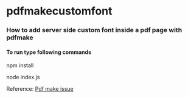 # pdfmakecustomfont
### How to add server side custom font inside a pdf page with pdfmake 

#### To run type following commands
npm install

node index.js


Reference:
[Pdf make issue](https://github.com/bpampuch/pdfmake/issues/1659)

